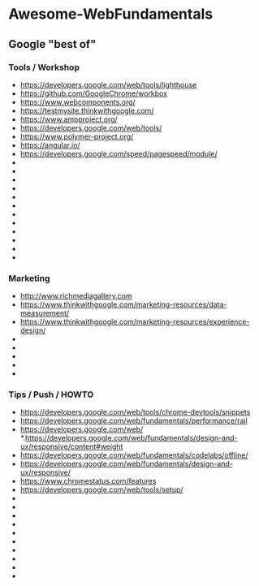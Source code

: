 # Awesome-WebFundamentals

## Google "best of"

### Tools / Workshop  

* https://developers.google.com/web/tools/lighthouse
* https://github.com/GoogleChrome/workbox
* https://www.webcomponents.org/
* https://testmysite.thinkwithgoogle.com/
* https://www.ampproject.org/
* https://developers.google.com/web/tools/
* https://www.polymer-project.org/
* https://angular.io/
* https://developers.google.com/speed/pagespeed/module/
* 
*
*
*
*
*
*
*
*
*
*
*
### Marketing 
* http://www.richmediagallery.com
* https://www.thinkwithgoogle.com/marketing-resources/data-measurement/
* https://www.thinkwithgoogle.com/marketing-resources/experience-design/
*
*
*
*
*
### Tips / Push / HOWTO

* https://developers.google.com/web/tools/chrome-devtools/snippets
* https://developers.google.com/web/fundamentals/performance/rail
* https://developers.google.com/web/
*.https://developers.google.com/web/fundamentals/design-and-ux/responsive/content#weight
* https://developers.google.com/web/fundamentals/codelabs/offline/
* https://developers.google.com/web/fundamentals/design-and-ux/responsive/
* https://www.chromestatus.com/features
* https://developers.google.com/web/tools/setup/ 
*
*
*
*
*
*
*
*
*
*
